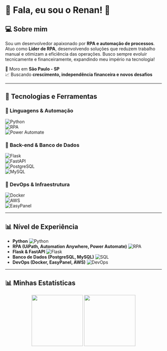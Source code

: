 # 👋 Fala, eu sou o Renan! 🚀  

## 💻 Sobre mim  
Sou um desenvolvedor apaixonado por **RPA e automação de processos**. Atuo como **Líder de RPA**, desenvolvendo soluções que reduzem trabalho manual e otimizam a eficiência das operações. Busco sempre evoluir tecnicamente e financeiramente, expandindo meu império na tecnologia!  

📍 Moro em **São Paulo - SP**  
📈 Buscando **crescimento, independência financeira e novos desafios**  

---

## 🚀 Tecnologias e Ferramentas  

### 🔹 **Linguagens & Automação**  
![Python](https://img.shields.io/badge/Python-3776AB?style=for-the-badge&logo=python&logoColor=white)  
![RPA](https://img.shields.io/badge/RPA-0095D5?style=for-the-badge&logo=robot-framework&logoColor=white)  
![Power Automate](https://img.shields.io/badge/Power%20Automate-0078D4?style=for-the-badge&logo=power-automate&logoColor=white)  

### 🔹 **Back-end & Banco de Dados**  
![Flask](https://img.shields.io/badge/Flask-000000?style=for-the-badge&logo=flask&logoColor=white)  
![FastAPI](https://img.shields.io/badge/FastAPI-009688?style=for-the-badge&logo=fastapi&logoColor=white)  
![PostgreSQL](https://img.shields.io/badge/PostgreSQL-316192?style=for-the-badge&logo=postgresql&logoColor=white)  
![MySQL](https://img.shields.io/badge/MySQL-4479A1?style=for-the-badge&logo=mysql&logoColor=white)  

### 🔹 **DevOps & Infraestrutura**  
![Docker](https://img.shields.io/badge/Docker-2496ED?style=for-the-badge&logo=docker&logoColor=white)  
![AWS](https://img.shields.io/badge/AWS-232F3E?style=for-the-badge&logo=amazon-aws&logoColor=white)  
![EasyPanel](https://img.shields.io/badge/EasyPanel-FF4500?style=for-the-badge&logo=cloudflare&logoColor=white)  

---

## 📊 Nível de Experiência  

- **Python** ![Python](https://geps.dev/progress/90)  
- **RPA (UiPath, Automation Anywhere, Power Automate)** ![RPA](https://geps.dev/progress/85)  
- **Flask & FastAPI** ![Flask](https://geps.dev/progress/75)  
- **Banco de Dados (PostgreSQL, MySQL)** ![SQL](https://geps.dev/progress/70)  
- **DevOps (Docker, EasyPanel, AWS)** ![DevOps](https://geps.dev/progress/60)  

---

## 📊 Minhas Estatísticas  

<div align="center">
  <img height="165em" src="https://github-readme-stats.vercel.app/api?username=0RenanSilva0&show_icons=true&theme=dracula&count_private=true" />  
  <img height="165em" src="https://github-readme-streak-stats.herokuapp.com/?user=0RenanSilva0&theme=dracula" />  
</div>  



